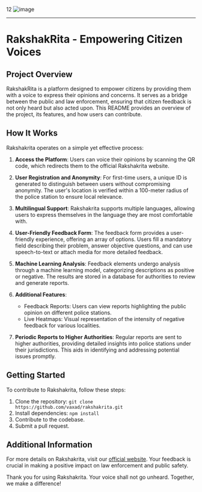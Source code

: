 12
![image](https://github.com/vaxad/rakshakrita0/assets/126230095/8a885afc-c2ee-4ced-a97b-d38f09b1edc3)


---

# RakshakRita - Empowering Citizen Voices

## Project Overview

RakshakRita is a platform designed to empower citizens by providing them with a voice to express their opinions and concerns. It serves as a bridge between the public and law enforcement, ensuring that citizen feedback is not only heard but also acted upon. This README provides an overview of the project, its features, and how users can contribute.

## How It Works

Rakshakrita operates on a simple yet effective process:

1. **Access the Platform**: Users can voice their opinions by scanning the QR code, which redirects them to the official Rakshakrita website.

2. **User Registration and Anonymity**: For first-time users, a unique ID is generated to distinguish between users without compromising anonymity. The user's location is verified within a 100-meter radius of the police station to ensure local relevance.

3. **Multilingual Support**: Rakshakrita supports multiple languages, allowing users to express themselves in the language they are most comfortable with.

4. **User-Friendly Feedback Form**: The feedback form provides a user-friendly experience, offering an array of options. Users fill a mandatory field describing their problem, answer objective questions, and can use speech-to-text or attach media for more detailed feedback.

5. **Machine Learning Analysis**: Feedback elements undergo analysis through a machine learning model, categorizing descriptions as positive or negative. The results are stored in a database for authorities to review and generate reports.

6. **Additional Features**:
    - Feedback Reports: Users can view reports highlighting the public opinion on different police stations.
    - Live Heatmaps: Visual representation of the intensity of negative feedback for various localities.

7. **Periodic Reports to Higher Authorities**: Regular reports are sent to higher authorities, providing detailed insights into police stations under their jurisdictions. This aids in identifying and addressing potential issues promptly.

## Getting Started

To contribute to Rakshakrita, follow these steps:

1. Clone the repository: `git clone https://github.com/vaxad/rakshakrita.git`
2. Install dependencies: `npm install`
3. Contribute to the codebase.
4. Submit a pull request.

## Additional Information

For more details on Rakshakrita, visit our [official website](https://rakshakrita0.vercel.app/). Your feedback is crucial in making a positive impact on law enforcement and public safety.

Thank you for using Rakshakrita. Your voice shall not go unheard. Together, we make a difference!
